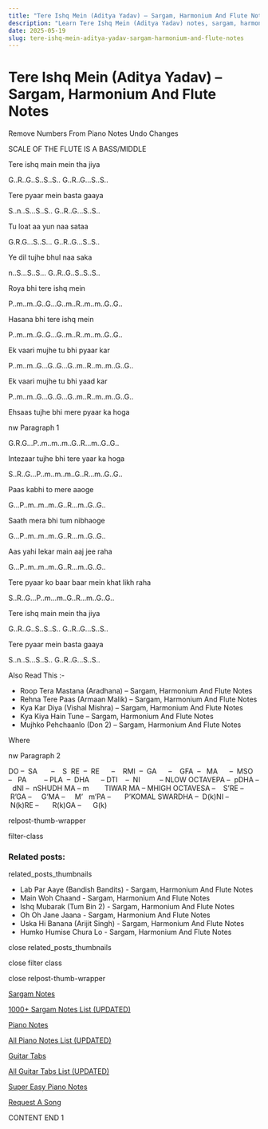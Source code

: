 ```yaml
---
title: "Tere Ishq Mein (Aditya Yadav) – Sargam, Harmonium And Flute Notes"
description: "Learn Tere Ishq Mein (Aditya Yadav) notes, sargam, harmonium notations and flute notes. Easy step-by-step tutorial for beginners."
date: 2025-05-19
slug: tere-ishq-mein-aditya-yadav-sargam-harmonium-and-flute-notes
---
```


# Tere Ishq Mein (Aditya Yadav) – Sargam, Harmonium And Flute Notes

Remove Numbers From Piano Notes
Undo Changes

SCALE OF THE FLUTE IS A BASS/MIDDLE

Tere ishq main mein tha jiya

G..R..G..S..S..S.. G..R..G…S..S..

Tere pyaar mein basta gaaya

S..n..S…S..S.. G..R..G…S..S..

Tu loat aa yun naa sataa

G.R.G…S..S… G..R..G…S..S..

Ye dil tujhe bhul naa saka

n..S…S..S… G..R..G..S..S..S..

Roya bhi tere ishq mein

P..m..m..G..G…G..m..R..m..m..G..G..

Hasana bhi tere ishq mein

P..m..m..G..G…G..m..R..m..m..G..G..

Ek vaari mujhe tu bhi pyaar kar

P..m..m..G…G..G…G..m..R..m..m..G..G..

Ek vaari mujhe tu bhi yaad kar

P..m..m..G…G..G…G..m..R..m..m..G..G..

Ehsaas tujhe bhi mere pyaar ka hoga

nw Paragraph 1

G.R.G…P..m..m..m..G..R…m..G..G..

Intezaar tujhe bhi tere yaar ka hoga

S..R..G…P..m..m..m..G..R…m..G..G..

Paas kabhi to mere aaoge

G…P..m..m..m..G..R…m..G..G..

Saath mera bhi tum nibhaoge

G…P..m..m..m..G..R…m..G..G..

Aas yahi lekar main aaj jee raha

G…P..m..m..m..G..R…m..G..G..

Tere pyaar ko baar baar mein khat likh raha

S..R..G…P..m…m..G..R…m..G..G..

Tere ishq main mein tha jiya

G..R..G..S..S..S.. G..R..G…S..S..

Tere pyaar mein basta gaaya

S..n..S…S..S.. G..R..G…S..S..

Also Read This :-

* Roop Tera Mastana (Aradhana) – Sargam, Harmonium And Flute Notes
* Rehna Tere Paas (Armaan Malik) – Sargam, Harmonium And Flute Notes
* Kya Kar Diya (Vishal Mishra) – Sargam, Harmonium And Flute Notes
* Kya Kiya Hain Tune – Sargam, Harmonium And Flute Notes
* Mujhko Pehchaanlo (Don 2) – Sargam, Harmonium And Flute Notes

Where

nw Paragraph 2

DO –  SA       –    S  RE  –  RE      –    RMI  –  GA      –    GFA  –   MA      –  MSO  –   PA         – PLA  –  DHA      – DTI    –  NI          – NLOW OCTAVEPA –  pDHA –  dNI –  nSHUDH MA – m        TIWAR MA – MHIGH OCTAVESA –    S’RE –     R’GA –     G’MA –     M’   m’PA –       P’KOMAL SWARDHA –  D(k)NI –       N(k)RE –       R(k)GA –      G(k)

relpost-thumb-wrapper

filter-class

### Related posts:

related_posts_thumbnails

* Lab Par Aaye (Bandish Bandits) - Sargam, Harmonium And Flute Notes
* Main Woh Chaand - Sargam, Harmonium And Flute Notes
* Ishq Mubarak (Tum Bin 2) - Sargam, Harmonium And Flute Notes
* Oh Oh Jane Jaana - Sargam, Harmonium And Flute Notes
* Uska Hi Banana (Arijit Singh) - Sargam, Harmonium  And Flute Notes
* Humko Humise Chura Lo - Sargam, Harmonium And Flute Notes

close related_posts_thumbnails

close filter class

close relpost-thumb-wrapper

[Sargam Notes](https://www.notationsworld.com/sargam-notes.html)

[1000+ Sargam Notes List (UPDATED)](https://www.notationsworld.com/all-songs-list-sargam-notes.html)

[Piano Notes](https://www.notationsworld.com/piano-notes.html)

[All Piano Notes List (UPDATED)](https://www.notationsworld.com/all-songs-list-piano-notes.html)

[Guitar Tabs](https://www.notationsworld.com/guitar-tabs.html)

[All Guitar Tabs List (UPDATED)](https://www.notationsworld.com/all-songs-list-guitar-tabs.html)

[Super Easy Piano Notes](https://studywall.in/)

[Request A Song](https://www.notationsworld.com/request-a-song.html)

CONTENT END 1

